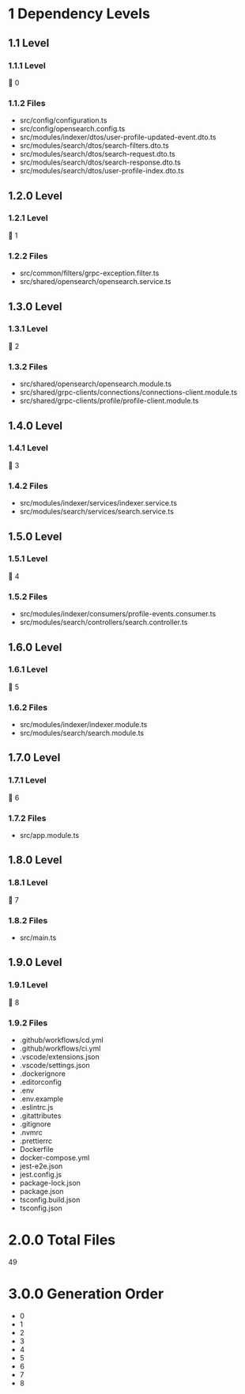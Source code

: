 # 1 Dependency Levels

## 1.1 Level

### 1.1.1 Level

🔹 0

### 1.1.2 Files

- src/config/configuration.ts
- src/config/opensearch.config.ts
- src/modules/indexer/dtos/user-profile-updated-event.dto.ts
- src/modules/search/dtos/search-filters.dto.ts
- src/modules/search/dtos/search-request.dto.ts
- src/modules/search/dtos/search-response.dto.ts
- src/modules/search/dtos/user-profile-index.dto.ts

## 1.2.0 Level

### 1.2.1 Level

🔹 1

### 1.2.2 Files

- src/common/filters/grpc-exception.filter.ts
- src/shared/opensearch/opensearch.service.ts

## 1.3.0 Level

### 1.3.1 Level

🔹 2

### 1.3.2 Files

- src/shared/opensearch/opensearch.module.ts
- src/shared/grpc-clients/connections/connections-client.module.ts
- src/shared/grpc-clients/profile/profile-client.module.ts

## 1.4.0 Level

### 1.4.1 Level

🔹 3

### 1.4.2 Files

- src/modules/indexer/services/indexer.service.ts
- src/modules/search/services/search.service.ts

## 1.5.0 Level

### 1.5.1 Level

🔹 4

### 1.5.2 Files

- src/modules/indexer/consumers/profile-events.consumer.ts
- src/modules/search/controllers/search.controller.ts

## 1.6.0 Level

### 1.6.1 Level

🔹 5

### 1.6.2 Files

- src/modules/indexer/indexer.module.ts
- src/modules/search/search.module.ts

## 1.7.0 Level

### 1.7.1 Level

🔹 6

### 1.7.2 Files

- src/app.module.ts

## 1.8.0 Level

### 1.8.1 Level

🔹 7

### 1.8.2 Files

- src/main.ts

## 1.9.0 Level

### 1.9.1 Level

🔹 8

### 1.9.2 Files

- .github/workflows/cd.yml
- .github/workflows/ci.yml
- .vscode/extensions.json
- .vscode/settings.json
- .dockerignore
- .editorconfig
- .env
- .env.example
- .eslintrc.js
- .gitattributes
- .gitignore
- .nvmrc
- .prettierrc
- Dockerfile
- docker-compose.yml
- jest-e2e.json
- jest.config.js
- package-lock.json
- package.json
- tsconfig.build.json
- tsconfig.json

# 2.0.0 Total Files

49

# 3.0.0 Generation Order

- 0
- 1
- 2
- 3
- 4
- 5
- 6
- 7
- 8

